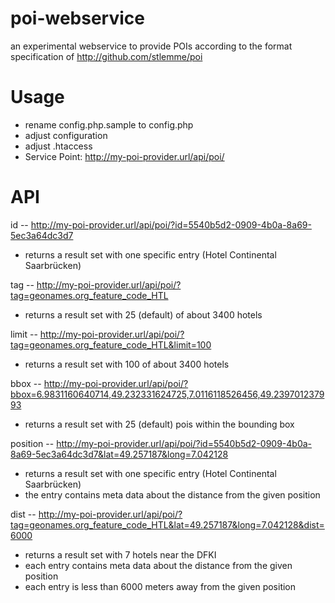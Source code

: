 poi-webservice
==============

an experimental webservice to provide POIs according to the format specification of http://github.com/stlemme/poi


Usage
==============

* rename config.php.sample to config.php
* adjust configuration
* adjust .htaccess
* Service Point: http://my-poi-provider.url/api/poi/


API
==============
id  --   http://my-poi-provider.url/api/poi/?id=5540b5d2-0909-4b0a-8a69-5ec3a64dc3d7
  - returns a result set with one specific entry (Hotel Continental Saarbrücken)

tag  --   http://my-poi-provider.url/api/poi/?tag=geonames.org_feature_code_HTL
  - returns a result set with 25 (default) of about 3400 hotels

limit  --  http://my-poi-provider.url/api/poi/?tag=geonames.org_feature_code_HTL&limit=100
  - returns a result set with 100 of about 3400 hotels

bbox  --   http://my-poi-provider.url/api/poi/?bbox=6.9831160640714,49.232331624725,7.0116118526456,49.239701237993
  - returns a result set with 25 (default) pois within the bounding box

position  --  http://my-poi-provider.url/api/poi/?id=5540b5d2-0909-4b0a-8a69-5ec3a64dc3d7&lat=49.257187&long=7.042128
  - returns a result set with one specific entry (Hotel Continental Saarbrücken)
  - the entry contains meta data about the distance from the given position

dist  --  http://my-poi-provider.url/api/poi/?tag=geonames.org_feature_code_HTL&lat=49.257187&long=7.042128&dist=6000
  - returns a result set with 7 hotels near the DFKI
  - each entry contains meta data about the distance from the given position
  - each entry is less than 6000 meters away from the given position

